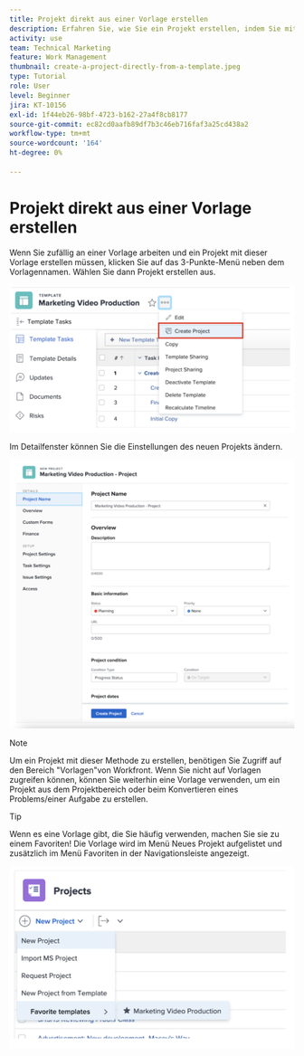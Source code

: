```yaml
---
title: Projekt direkt aus einer Vorlage erstellen
description: Erfahren Sie, wie Sie ein Projekt erstellen, indem Sie mit einer bereits erstellten Vorlage beginnen.
activity: use
team: Technical Marketing
feature: Work Management
thumbnail: create-a-project-directly-from-a-template.jpeg
type: Tutorial
role: User
level: Beginner
jira: KT-10156
exl-id: 1f44eb26-98bf-4723-b162-27a4f8cb8177
source-git-commit: ec82cd0aafb89df7b3c46eb716faf3a25cd438a2
workflow-type: tm+mt
source-wordcount: '164'
ht-degree: 0%

---
```


# Projekt direkt aus einer Vorlage erstellen

Wenn Sie zufällig an einer Vorlage arbeiten und ein Projekt mit dieser Vorlage erstellen müssen, klicken Sie auf das 3-Punkte-Menü neben dem Vorlagennamen. Wählen Sie dann Projekt erstellen aus.

![Option &quot;Projekt erstellen&quot;im Menü](assets/direct-template-01.png)

Im Detailfenster können Sie die Einstellungen des neuen Projekts ändern.

![Seite zur Projekterstellung](assets/direct-template-02.png)

>[!NOTE]
>
>Um ein Projekt mit dieser Methode zu erstellen, benötigen Sie Zugriff auf den Bereich &quot;Vorlagen&quot;von Workfront. Wenn Sie nicht auf Vorlagen zugreifen können, können Sie weiterhin eine Vorlage verwenden, um ein Projekt aus dem Projektbereich oder beim Konvertieren eines Problems/einer Aufgabe zu erstellen.

>[!TIP]
>
>Wenn es eine Vorlage gibt, die Sie häufig verwenden, machen Sie sie zu einem Favoriten! Die Vorlage wird im Menü Neues Projekt aufgelistet und zusätzlich im Menü Favoriten in der Navigationsleiste angezeigt.


![Neue Projektvorlagen](assets/direct-template-03.png)
